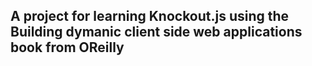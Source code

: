 ## A project for learning Knockout.js using the Building dymanic client side web applications book from OReilly
